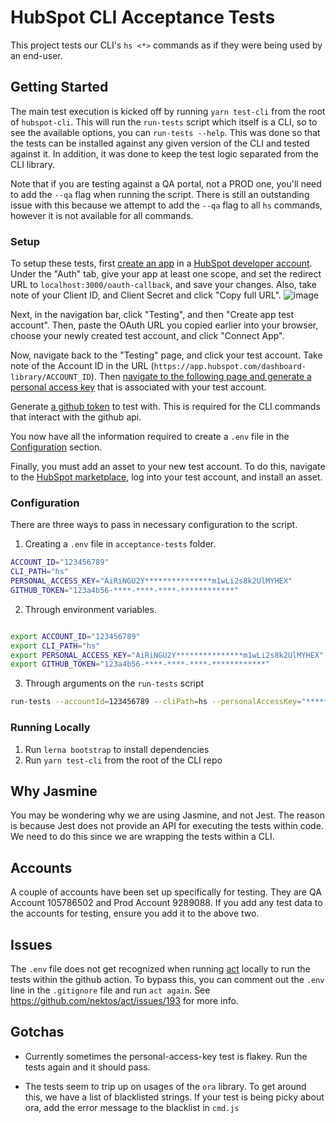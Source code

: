 # HubSpot CLI Acceptance Tests

This project tests our CLI's `hs <*>` commands as if they were being used by an end-user.

## Getting Started

The main test execution is kicked off by running `yarn test-cli` from the root of `hubspot-cli`. This will run the `run-tests` script which itself is a CLI, so to see the available options, you can `run-tests --help`. This was done so that the tests can be installed against any given version of the CLI and tested against it. In addition, it was done to keep the test logic separated from the CLI library.

Note that if you are testing against a QA portal, not a PROD one, you'll need to add the `--qa` flag when running the script. There is still an outstanding issue with this because we attempt to add the `--qa` flag to all `hs` commands, however it is not available for all commands.

### Setup

To setup these tests, first [create an app](https://developers.hubspot.com/docs/api/creating-an-app) in a [HubSpot developer account](https://app.hubspot.com/signup-hubspot/crm). Under the "Auth" tab, give your app at least one scope, and set the redirect URL to `localhost:3000/oauth-callback`, and save your changes. Also, take note of your Client ID, and Client Secret and click "Copy full URL". ![image](https://user-images.githubusercontent.com/48874841/175648758-b2fdb491-90f8-4573-ad9e-af7e1236548c.png)

Next, in the navigation bar, click "Testing", and then "Create app test account". Then, paste the OAuth URL you copied earlier into your browser, choose your newly created test account, and click "Connect App".

Now, navigate back to the "Testing" page, and click your test account. Take note of the Account ID in the URL (`https://app.hubspot.com/dashboard-library/ACCOUNT_ID`). Then [navigate to the following page and generate a personal access key](https://app.hubspot.com/portal-recommend/l?slug=personal-access-key) that is associated with your test account.

Generate [a github token](https://github.com/settings/tokens/new) to test with. This is required for the CLI commands that interact with the github api.

You now have all the information required to create a `.env` file in the [Configuration](./README.md#configuration) section.

Finally, you must add an asset to your new test account. To do this, navigate to the [HubSpot marketplace](https://ecosystem.hubspot.com/marketplace/website/free-cms-accelerator-themes), log into your test account, and install an asset.

### Configuration

There are three ways to pass in necessary configuration to the script.

1. Creating a `.env` file in `acceptance-tests` folder.

```bash
ACCOUNT_ID="123456789"
CLI_PATH="hs"
PERSONAL_ACCESS_KEY="AiRiNGU2Y***************m1wLi2s8k2UlMYHEX"
GITHUB_TOKEN="123a4b56-****-****-****-************"
```

2. Through environment variables.

```bash

export ACCOUNT_ID="123456789"
export CLI_PATH="hs"
export PERSONAL_ACCESS_KEY="AiRiNGU2Y***************m1wLi2s8k2UlMYHEX"
export GITHUB_TOKEN="123a4b56-****-****-****-************"
```

3. Through arguments on the `run-tests` script

```bash
run-tests --accountId=123456789 --cliPath=hs --personalAccessKey="*********" --githubToken="********"
```

### Running Locally

1. Run `lerna bootstrap` to install dependencies
2. Run `yarn test-cli` from the root of the CLI repo

## Why Jasmine

You may be wondering why we are using Jasmine, and not Jest. The reason is because Jest does not provide an API for executing the tests within code. We need to do this since we are wrapping the tests within a CLI.

## Accounts

A couple of accounts have been set up specifically for testing. They are QA Account 105786502 and Prod Account 9289088. If you add any test data to the accounts for testing, ensure you add it to the above two.

## Issues

The `.env` file does not get recognized when running [act](https://github.com/nektos/act) locally to run the tests within the github action. To bypass this, you can comment out the `.env` line in the `.gitignore` file and run `act again`. See https://github.com/nektos/act/issues/193 for more info.

## Gotchas

- Currently sometimes the personal-access-key test is flakey. Run the tests again and it should pass.

- The tests seem to trip up on usages of the `ora` library. To get around this, we have a list of blacklisted strings. If your test is being picky about ora, add the error message to the blacklist in `cmd.js`
